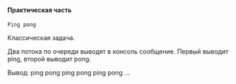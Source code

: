 #### Практическая часть

```
Ping pong
```

Классическая задача.

Два потока по очереди выводят в консоль сообщение. Первый выводит ping, второй выводит pong.

Вывод: ping pong ping pong ping pong …